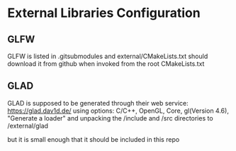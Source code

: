 # External Libraries Configuration

## GLFW
GLFW is listed in .gitsubmodules and external/CMakeLists.txt should download it from github when invoked from the root CMakeLists.txt

## GLAD
GLAD is supposed to be generated through their web service:
https://glad.dav1d.de/
using options: C/C++, OpenGL, Core, gl(Version 4.6), "Generate a loader"
and unpacking the /include and /src directories to /external/glad

but it is small enough that it should be included in this repo